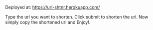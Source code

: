 Deployed at: https://url-shtnr.herokuapp.com/

Type the url you want to shorten.
Click submit to shorten the url.
Now simply copy the shortened url and Enjoy!.
